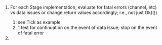 1. For each Stage implementation, evaluate for fatal errors (channel, etc) vs data issues or change 
return values accordingly; i.e., not just Ok(())
   1. see Tick as example 
   2. 1 test for continuation on the event of data issue; stop on the event of fatal error

1.